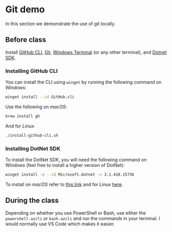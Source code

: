 # Git demo

In this section we demonstrate the use of git locally.

## Before class

Install [GitHub CLI](https://cli.github.com/), [Git](https://git-scm.com/downloads), [Windows Terminal](https://www.microsoft.com/en-au/p/windows-terminal/9n0dx20hk701?activetab=pivot:overviewtab) (or any other terminal), and [Dotnet SDK](https://dotnet.microsoft.com/download).

### Installing GitHub CLI

You can install the CLI using `winget` by running the following command on _Windows_:

```bash
winget install --id GitHub.cli
```

Use the following on _macOS_:

```bash
brew install gh
```

And for _Linux_:

```bash
./install-github-cli.sh
```

### Installing DotNet SDK

To install the DotNet SDK, you will need the following command on _Windows_ (feel free to install a higher version of DotNet):

```bash
winget install -e --id Microsoft.dotnet -v 3.1.410.15736
```

To install on _macOS_ refer to [this link](https://docs.microsoft.com/en-gb/dotnet/core/install/macos) and for _Linux_ [here](https://docs.microsoft.com/en-gb/dotnet/core/install/linux).

## During the class

Depending on whether you use PowerShell or Bash, use either the `powershell.azcli` or `bash.azcli` and run the commands in your terminal. I would normally use VS Code which makes it easier.
